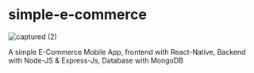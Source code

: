 # simple-e-commerce
![captured (2)](https://user-images.githubusercontent.com/50833200/67932298-30288800-fbf6-11e9-8aac-add9bfc49b3f.gif)

A simple E-Commerce Mobile App, frontend with React-Native, Backend with Node-JS & Express-Js, Database with MongoDB
